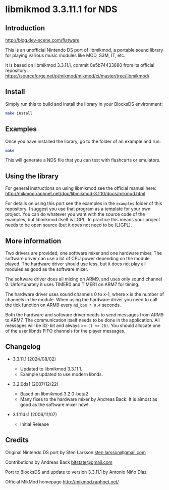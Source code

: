 # libmikmod 3.3.11.1 for NDS

## Introduction

http://blog.dev-scene.com/flatware

This is an unofficial Nintendo DS port of libmikmod, a portable sound
library for playing various music modules like MOD, S3M, IT, etc.

It is based on libmikmod 3.3.11.1, commit 0e5b74433880 from its official
repository: https://sourceforge.net/p/mikmod/mikmod/ci/master/tree/libmikmod/

## Install

Simply run this to build and install the library in your BlocksDS environment:

```bash
make install
```

## Examples

Once you have installed the library, go to the folder of an example and run:

```bash
make
```

This will generate a NDS file that you can test with flashcarts or emulators.

## Using the library

For general instructions on using libmikmod see the official manual here:
http://mikmod.raphnet.net/doc/libmikmod-3.1.10/docs/mikmod.html

For details on using this port see the examples in the `examples` folder of this
repository. I suggest you use that program as a template for your own project. You
can do whatever you want with the source code of the examples, but libmikmod
itself is LGPL. In practice this means your project needs to be open source (but
it does not need to be (L)GPL).

## More information

Two drivers are provided; one software mixer and one hardware mixer. The
software driver can use a lot of CPU power depending on the module played. The
hardware driver should use less, but it does not play all modules as good as the
software mixer.

The software driver does all mixing on ARM9, and uses only sound channel 0.
Unfortunately it uses TIMER0 and TIMER1 on ARM7 for timing.

The hardware driver uses sound channels 0 to x-1, where x is the number of
channels in the module. When using the hardware driver you need to call the tick
function on ARM9 every `md_bpm * 0.4` seconds.

Both the hardware and software driver needs to send messages from ARM9 to ARM7.
The communication itself needs to be done in the application. All messages will
be 32-bit and always >= `(1 << 28)`. You should allocate one of the user libnds
FIFO channels for the player messages.

## Changelog

- 3.3.11.1 (2024/08/02)
  - Updated to libmikmod 3.3.11.1.
  - Example updated to use modern libnds.

- 3.2.0ds1 (2007/12/22)
  - Based on libmikmod 3.2.0-beta2
  - Many fixes to the hardware mixer by Andreas Back. It is almost as good as
    the software mixer now!

- 3.1.11ds1 (2006/11/07)
  - Initial Release

## Credits

Original Nintendo DS port by Sten Larsson
sten.larsson@gmail.com

Contributions by Andreas Back
bitstate@gmail.com

Port to BlocksDS and update to version 3.3.11.1 by Antonio Niño Díaz

Official MikMod homepage
http://mikmod.raphnet.net/
